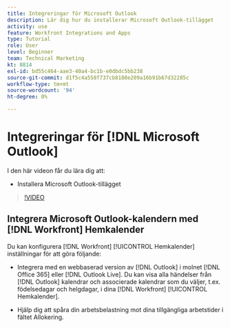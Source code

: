 ```yaml
---
title: Integreringar för Microsoft Outlook
description: Lär dig hur du installerar Microsoft Outlook-tillägget
activity: use
feature: Workfront Integrations and Apps
type: Tutorial
role: User
level: Beginner
team: Technical Marketing
kt: 8814
exl-id: bd55c464-aae3-40a4-bc1b-e0dbdc5bb238
source-git-commit: d1f5c4a558f737cb8188e209a16b91b67d32285c
workflow-type: tm+mt
source-wordcount: '94'
ht-degree: 0%

---
```


# Integreringar för [!DNL Microsoft Outlook]

I den här videon får du lära dig att:

* Installera Microsoft Outlook-tillägget

>[!VIDEO](https://video.tv.adobe.com/v/335115/?quality=12)


## Integrera Microsoft Outlook-kalendern med [!DNL Workfront] Hemkalender

Du kan konfigurera [!DNL Workfront] [!UICONTROL Hemkalender] inställningar för att göra följande:

* Integrera med en webbaserad version av [!DNL Outlook] i molnet [!DNL Office 365] eller [!DNL Outlook Live]. Du kan visa alla händelser från [!DNL Outlook] kalendrar och associerade kalendrar som du väljer, t.ex. födelsedagar och helgdagar, i dina [!DNL Workfront] [!UICONTROL Hemkalender].

* Hjälp dig att spåra din arbetsbelastning mot dina tillgängliga arbetstider i fältet Allokering.
